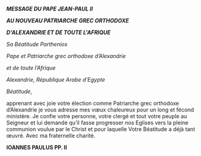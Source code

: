 ***MESSAGE DU PAPE JEAN-PAUL II***

***AU NOUVEAU PATRIARCHE GREC ORTHODOXE***

***D'ALEXANDRIE ET DE TOUTE L'AFRIQUE***

*Sa Béatitude Parthenios*

*Pape et Patriarche grec orthodoxe d’Alexandrie*

*et de toute l’Afrique*

*Alexandrie, République Arabe d’Egypte*

*Béatitude*,

apprenant avec joie votre élection comme Patriarche grec orthodoxe d’Alexandrie je vous adresse mes vœux chaleureux pour un long et fécond ministère. Je confie votre personne, votre clergé et tout votre peuple au Seigneur et lui demande qu’il fasse progresser nos Eglises vers la pleine communion voulue par le Christ et pour laquelle Votre Béatitude a déjà tant œuvré. Avec ma fraternelle charité.

**IOANNES PAULUS PP. II**